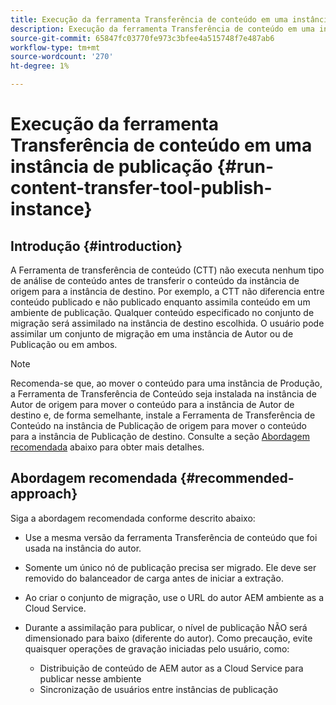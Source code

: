 ```yaml
---
title: Execução da ferramenta Transferência de conteúdo em uma instância de publicação
description: Execução da ferramenta Transferência de conteúdo em uma instância de publicação
source-git-commit: 65847fc03770fe973c3bfee4a515748f7e487ab6
workflow-type: tm+mt
source-wordcount: '270'
ht-degree: 1%

---
```



# Execução da ferramenta Transferência de conteúdo em uma instância de publicação {#run-content-transfer-tool-publish-instance}

## Introdução {#introduction}

A Ferramenta de transferência de conteúdo (CTT) não executa nenhum tipo de análise de conteúdo antes de transferir o conteúdo da instância de origem para a instância de destino. Por exemplo, a CTT não diferencia entre conteúdo publicado e não publicado enquanto assimila conteúdo em um ambiente de publicação. Qualquer conteúdo especificado no conjunto de migração será assimilado na instância de destino escolhida. O usuário pode assimilar um conjunto de migração em uma instância de Autor ou de Publicação ou em ambos.

>[!NOTE]
>Recomenda-se que, ao mover o conteúdo para uma instância de Produção, a Ferramenta de Transferência de Conteúdo seja instalada na instância de Autor de origem para mover o conteúdo para a instância de Autor de destino e, de forma semelhante, instale a Ferramenta de Transferência de Conteúdo na instância de Publicação de origem para mover o conteúdo para a instância de Publicação de destino. Consulte a seção [Abordagem recomendada](#recommended-approach) abaixo para obter mais detalhes.

## Abordagem recomendada {#recommended-approach}

Siga a abordagem recomendada conforme descrito abaixo:

* Use a mesma versão da ferramenta Transferência de conteúdo que foi usada na instância do autor.

* Somente um único nó de publicação precisa ser migrado. Ele deve ser removido do balanceador de carga antes de iniciar a extração.

* Ao criar o conjunto de migração, use o URL do autor AEM ambiente as a Cloud Service.

* Durante a assimilação para publicar, o nível de publicação NÃO será dimensionado para baixo (diferente do autor). Como precaução, evite quaisquer operações de gravação iniciadas pelo usuário, como:

   * Distribuição de conteúdo de AEM autor as a Cloud Service para publicar nesse ambiente
   * Sincronização de usuários entre instâncias de publicação

